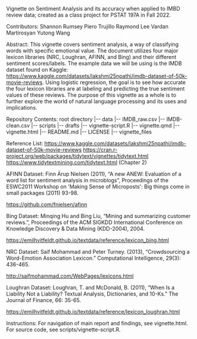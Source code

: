 Vignette on Sentiment Analysis and its accuracy when applied to IMBD review data; created as a class project for PSTAT 197A in Fall 2022.

Contributors:
Shannon Rumsey
Piero Trujillo
Raymond Lee
Vardan Martirosyan
Yutong Wang


Abstract:
This vignette covers sentiment analysis, a way of classifying words with specific emotional value.  The document utilizes four major lexicon libraries (NRC, Loughran, AFINN, and Bing) and their different sentiment scores/labels. The example data we will be using is the IMDB dataset found on Kaggle: https://www.kaggle.com/datasets/lakshmi25npathi/imdb-dataset-of-50k-movie-reviews. Using logistic regression, the goal is to see how accurate the four lexicon libraries are at labeling and predicting the true sentiment values of these reviews. The purpose of this vignette as a whole is to further explore the world of natural language processing and its uses and implications.


Repository Contents:
root directory
|-- data
    |-- IMDB_raw.csv
    |-- IMDB-clean.csv
|-- scripts
    |-- drafts
    |-- vignette-script.R
|-- vignette.qmd
|-- vignette.html
|-- README.md
|-- LICENSE
|-- vignette_files


Reference List:
https://www.kaggle.com/datasets/lakshmi25npathi/imdb-dataset-of-50k-movie-reviews
https://cran.r-project.org/web/packages/tidytext/vignettes/tidytext.html
https://www.tidytextmining.com/tidytext.html (Chapter 2)


AFINN Dataset:  Finn Ärup Nielsen (2011), “A new ANEW: Evaluation of a word list for sentiment analysis in microblogs”, Proceedings of the ESWC2011 Workshop on 'Making Sense of Microposts': Big things come in small packages (2011) 93-98.

https://github.com/fnielsen/afinn


Bing Dataset: Minqing Hu and Bing Liu, “Mining and summarizing customer reviews.”, Proceedings of the ACM SIGKDD International Conference on Knowledge Discovery & Data Mining (KDD-2004), 2004.

https://emilhvitfeldt.github.io/textdata/reference/lexicon_bing.html


NRC Dataset: Saif Mohammad and Peter Turney. (2013), “Crowdsourcing a Word-Emotion Association Lexicon.” Computational Intelligence, 29(3): 436-465.

http://saifmohammad.com/WebPages/lexicons.html


Loughran Dataset: Loughran, T. and McDonald, B. (2011), “When Is a Liability Not a Liability? Textual Analysis, Dictionaries, and 10-Ks.” The Journal of Finance, 66: 35-65.

https://emilhvitfeldt.github.io/textdata/reference/lexicon_loughran.html


Instructions: 
For navigation of main report and findings, see vignette.html. For source code, see scripts/vignette-script.R.
